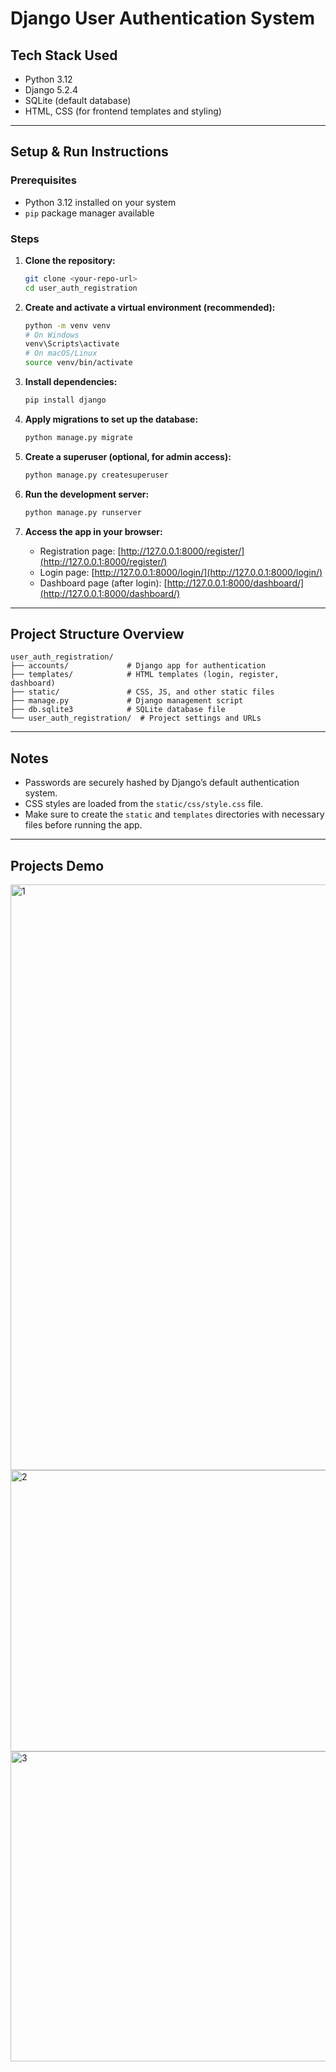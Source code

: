 # Django User Authentication System

## Tech Stack Used
- Python 3.12
- Django 5.2.4
- SQLite (default database)
- HTML, CSS (for frontend templates and styling)

---

## Setup & Run Instructions

### Prerequisites
- Python 3.12 installed on your system
- `pip` package manager available

### Steps

1. **Clone the repository:**

   ```bash
   git clone <your-repo-url>
   cd user_auth_registration
   ```

2. **Create and activate a virtual environment (recommended):**

   ```bash
   python -m venv venv
   # On Windows
   venv\Scripts\activate
   # On macOS/Linux
   source venv/bin/activate
   ```

3. **Install dependencies:**

   ```bash
   pip install django
   ```

4. **Apply migrations to set up the database:**

   ```bash
   python manage.py migrate
   ```

5. **Create a superuser (optional, for admin access):**

   ```bash
   python manage.py createsuperuser
   ```

6. **Run the development server:**

   ```bash
   python manage.py runserver
   ```

7. **Access the app in your browser:**

   - Registration page: [http://127.0.0.1:8000/register/](http://127.0.0.1:8000/register/)
   - Login page: [http://127.0.0.1:8000/login/](http://127.0.0.1:8000/login/)
   - Dashboard page (after login): [http://127.0.0.1:8000/dashboard/](http://127.0.0.1:8000/dashboard/)

---

## Project Structure Overview

```
user_auth_registration/
├── accounts/             # Django app for authentication
├── templates/            # HTML templates (login, register, dashboard)
├── static/               # CSS, JS, and other static files
├── manage.py             # Django management script
├── db.sqlite3            # SQLite database file
└── user_auth_registration/  # Project settings and URLs
```

---

## Notes

- Passwords are securely hashed by Django’s default authentication system.
- CSS styles are loaded from the `static/css/style.css` file.
- Make sure to create the `static` and `templates` directories with necessary files before running the app.

---

## Projects Demo 

<img width="800" height="937" alt="1" src="https://github.com/user-attachments/assets/e6f3daee-8f95-4740-ac1f-505bec0871ef" />
<img width="1913" height="450" alt="2" src="https://github.com/user-attachments/assets/a1bf47b5-b2f8-4f7c-8ce8-1a6747eb7098" />
<img width="615" height="496" alt="3" src="https://github.com/user-attachments/assets/94cb80b5-2d77-48fb-85b8-e28f74f9586d" />







